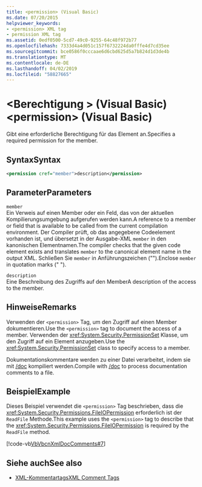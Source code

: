 ```yaml
---
title: <permission> (Visual Basic)
ms.date: 07/20/2015
helpviewer_keywords:
- <permission> XML tag
- permission XML tag
ms.assetid: 0edf0500-5cd7-49c0-9255-64c48f972b77
ms.openlocfilehash: 7333d4a4d051c157f6732224da0fffe4d7cd35ee
ms.sourcegitcommit: bce0586f0cccaae6d6cbd625d5a7b824d1d3de4b
ms.translationtype: MT
ms.contentlocale: de-DE
ms.lasthandoff: 04/02/2019
ms.locfileid: "58827665"
---
```

# <a name="permission-visual-basic"></a><span data-ttu-id="0d158-102">\<Berechtigung > (Visual Basic)</span><span class="sxs-lookup"><span data-stu-id="0d158-102">\<permission> (Visual Basic)</span></span>
<span data-ttu-id="0d158-103">Gibt eine erforderliche Berechtigung für das Element an.</span><span class="sxs-lookup"><span data-stu-id="0d158-103">Specifies a required permission for the member.</span></span>  
  
## <a name="syntax"></a><span data-ttu-id="0d158-104">Syntax</span><span class="sxs-lookup"><span data-stu-id="0d158-104">Syntax</span></span>  
  
```xml  
<permission cref="member">description</permission>  
```  
  
## <a name="parameters"></a><span data-ttu-id="0d158-105">Parameter</span><span class="sxs-lookup"><span data-stu-id="0d158-105">Parameters</span></span>  
 `member`  
 <span data-ttu-id="0d158-106">Ein Verweis auf einen Member oder ein Feld, das von der aktuellen Kompilierungsumgebung aufgerufen werden kann.</span><span class="sxs-lookup"><span data-stu-id="0d158-106">A reference to a member or field that is available to be called from the current compilation environment.</span></span> <span data-ttu-id="0d158-107">Der Compiler prüft, ob das angegebene Codeelement vorhanden ist, und übersetzt in der Ausgabe-XML `member` in den kanonischen Elementnamen.</span><span class="sxs-lookup"><span data-stu-id="0d158-107">The compiler checks that the given code element exists and translates `member` to the canonical element name in the output XML.</span></span> <span data-ttu-id="0d158-108">Schließen Sie `member` in Anführungszeichen ("").</span><span class="sxs-lookup"><span data-stu-id="0d158-108">Enclose `member` in quotation marks (" ").</span></span>  
  
 `description`  
 <span data-ttu-id="0d158-109">Eine Beschreibung des Zugriffs auf den Member</span><span class="sxs-lookup"><span data-stu-id="0d158-109">A description of the access to the member.</span></span>  
  
## <a name="remarks"></a><span data-ttu-id="0d158-110">Hinweise</span><span class="sxs-lookup"><span data-stu-id="0d158-110">Remarks</span></span>  
 <span data-ttu-id="0d158-111">Verwenden der `<permission>` Tag, um den Zugriff auf einen Member dokumentieren.</span><span class="sxs-lookup"><span data-stu-id="0d158-111">Use the `<permission>` tag to document the access of a member.</span></span> <span data-ttu-id="0d158-112">Verwenden der <xref:System.Security.PermissionSet> Klasse, um den Zugriff auf ein Element anzugeben.</span><span class="sxs-lookup"><span data-stu-id="0d158-112">Use the <xref:System.Security.PermissionSet> class to specify access to a member.</span></span>  
  
 <span data-ttu-id="0d158-113">Dokumentationskommentare werden zu einer Datei verarbeitet, indem sie mit [/doc](../../../visual-basic/reference/command-line-compiler/doc.md) kompiliert werden.</span><span class="sxs-lookup"><span data-stu-id="0d158-113">Compile with [/doc](../../../visual-basic/reference/command-line-compiler/doc.md) to process documentation comments to a file.</span></span>  
  
## <a name="example"></a><span data-ttu-id="0d158-114">Beispiel</span><span class="sxs-lookup"><span data-stu-id="0d158-114">Example</span></span>  
 <span data-ttu-id="0d158-115">Dieses Beispiel verwendet die `<permission>` Tag beschrieben, dass die <xref:System.Security.Permissions.FileIOPermission> erforderlich ist der `ReadFile` Methode.</span><span class="sxs-lookup"><span data-stu-id="0d158-115">This example uses the `<permission>` tag to describe that the <xref:System.Security.Permissions.FileIOPermission> is required by the `ReadFile` method.</span></span>  
  
 [!code-vb[VbVbcnXmlDocComments#7](~/samples/snippets/visualbasic/VS_Snippets_VBCSharp/VbVbcnXmlDocComments/VB/Class1.vb#7)]  
  
## <a name="see-also"></a><span data-ttu-id="0d158-116">Siehe auch</span><span class="sxs-lookup"><span data-stu-id="0d158-116">See also</span></span>

- [<span data-ttu-id="0d158-117">XML-Kommentartags</span><span class="sxs-lookup"><span data-stu-id="0d158-117">XML Comment Tags</span></span>](../../../visual-basic/language-reference/xmldoc/index.md)
